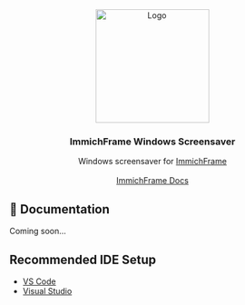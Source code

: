 <div align="center">
  <a href="https://github.com/immichFrame/ImmichFrame_Screensaver">
    <img src="AppIcon.ico" alt="Logo" width="200" height="200">
  </a>

  <h3 align="center">ImmichFrame Windows Screensaver</h3>

  <p align="center">
    Windows screensaver for <a href="https://github.com/immichFrame/ImmichFrame">ImmichFrame</a>
    <br />
    <br />
    <a href="https://immichframe.online/docs/overview">ImmichFrame Docs</a>
  <p>
</div>

## 📄 Documentation
Coming soon...

## Recommended IDE Setup

- [VS Code](https://code.visualstudio.com/)  
- [Visual Studio](https://visualstudio.microsoft.com/) 
